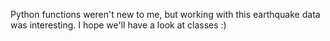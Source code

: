 Python functions weren't new to me, but working with this earthquake data was interesting. I hope we'll have a look at classes :)